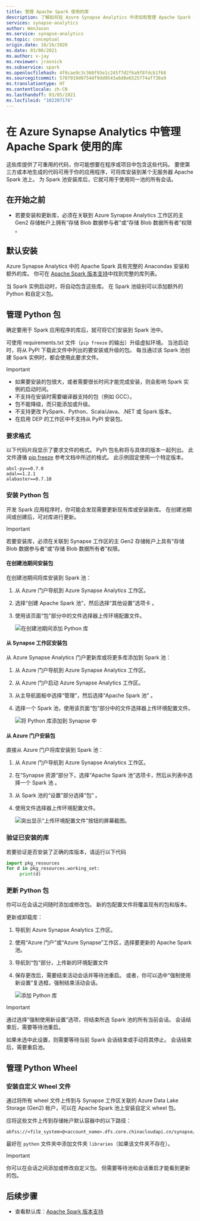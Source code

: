 ```yaml
---
title: 管理 Apache Spark 使用的库
description: 了解如何在 Azure Synapse Analytics 中添加和管理 Apache Spark 使用的库。
services: synapse-analytics
author: WenJason
ms.service: synapse-analytics
ms.topic: conceptual
origin.date: 10/16/2020
ms.date: 03/08/2021
ms.author: v-jay
ms.reviewer: jrasnick
ms.subservice: spark
ms.openlocfilehash: 4f0cae9c3c360f93e1c245f7d2f6a9f8fdcb1f68
ms.sourcegitcommit: 5707919d0754df9dd9543a6d8e6525774af738a9
ms.translationtype: HT
ms.contentlocale: zh-CN
ms.lasthandoff: 03/05/2021
ms.locfileid: "102207176"
---
```

# <a name="manage-libraries-for-apache-spark-in-azure-synapse-analytics"></a>在 Azure Synapse Analytics 中管理 Apache Spark 使用的库

这些库提供了可重用的代码，你可能想要在程序或项目中包含这些代码。 要使第三方或本地生成的代码可用于你的应用程序，可将库安装到某个无服务器 Apache Spark 池上。 为 Spark 池安装库后，它就可用于使用同一池的所有会话。 

## <a name="before-you-begin"></a>在开始之前
- 若要安装和更新库，必须在关联到 Azure Synapse Analytics 工作区的主 Gen2 存储帐户上拥有“存储 Blob 数据参与者”或“存储 Blob 数据所有者”权限 。
  
## <a name="default-installation"></a>默认安装
Azure Synapse Analytics 中的 Apache Spark 具有完整的 Anacondas 安装和额外的库。 你可在 [Apache Spark 版本支持](apache-spark-version-support.md)中找到完整的库列表。 

当 Spark 实例启动时，将自动包含这些库。 在 Spark 池级别可以添加额外的 Python 和自定义包。


## <a name="manage-python-packages"></a>管理 Python 包
确定要用于 Spark 应用程序的库后，就可将它们安装到 Spark 池中。 

 可使用 requirements.txt 文件（`pip freeze` 的输出）升级虚拟环境。 当池启动时，将从 PyPI 下载此文件中列出的要安装或升级的包。 每当通过该 Spark 池创建 Spark 实例时，都会使用此要求文件。

> [!IMPORTANT]
> - 如果要安装的包很大，或者需要很长时间才能完成安装，则会影响 Spark 实例的启动时间。
> - 不支持在安装时需要编译器支持的包（例如 GCC）。
> - 包不能降级，而只能添加或升级。
> - 不支持更改 PySpark、Python、Scala/Java、.NET 或 Spark 版本。
> - 在启用 DEP 的工作区中不支持从 PyPI 安装包。


### <a name="requirements-format"></a>要求格式

以下代码片段显示了要求文件的格式。 PyPi 包名称将与具体的版本一起列出。 此文件遵循 [pip freeze](https://pip.pypa.io/en/stable/reference/pip_freeze/) 参考文档中所述的格式。 此示例固定使用一个特定版本。 

```
absl-py==0.7.0
adal==1.2.1
alabaster==0.7.10
```

### <a name="install-python-packages"></a>安装 Python 包
开发 Spark 应用程序时，你可能会发现需要更新现有库或安装新库。 在创建池期间或创建后，可对库进行更新。

> [!IMPORTANT]
> 若要安装库，必须在关联到 Synapse 工作区的主 Gen2 存储帐户上具有“存储 Blob 数据参与者”或“存储 Blob 数据所有者”权限。

#### <a name="install-packages-during-pool-creation"></a>在创建池期间安装包
在创建池期间将库安装到 Spark 池：
   
1. 从 Azure 门户导航到 Azure Synapse Analytics 工作区。
   
2. 选择“创建 Apache Spark 池”，然后选择“其他设置”选项卡 。 
   
3. 使用该页面“包”部分中的文件选择器上传环境配置文件。 
   
    ![在创建池期间添加 Python 库](./media/apache-spark-azure-portal-add-libraries/apache-spark-azure-portal-add-library-python.png "添加 Python 库")
 

#### <a name="install-packages-from-the-synapse-workspace"></a>从 Synapse 工作区安装包
从 Azure Synapse Analytics 门户更新库或将更多库添加到 Spark 池：

1.  从 Azure 门户导航到 Azure Synapse Analytics 工作区。
   
2.  从 Azure 门户启动 Azure Synapse Analytics 工作区。

3.  从主导航面板中选择“管理”，然后选择“Apache Spark 池” 。
   
4. 选择一个 Spark 池，使用该页面“包”部分中的文件选择器上传环境配置文件。

    ![将 Python 库添加到 Synapse 中](./media/apache-spark-azure-portal-add-libraries/apache-spark-azure-portal-update.png)
   
#### <a name="install-packages-from-the-azure-portal"></a>从 Azure 门户安装包
直接从 Azure 门户将库安装到 Spark 池：
   
 1. 从 Azure 门户导航到 Azure Synapse Analytics 工作区。
   
 2. 在“Synapse 资源”部分下，选择“Apache Spark 池”选项卡，然后从列表中选择一个 Spark 池 。
   
 3. 从 Spark 池的“设置”部分选择“包” 。 

 4. 使用文件选择器上传环境配置文件。

    ![突出显示“上传环境配置文件”按钮的屏幕截图。](./media/apache-spark-azure-portal-add-libraries/apache-spark-add-library-azure.png "添加 Python 库")

### <a name="verify-installed-libraries"></a>验证已安装的库

若要验证是否安装了正确的库版本，请运行以下代码

```python
import pkg_resources
for d in pkg_resources.working_set:
     print(d)
```
### <a name="update-python-packages"></a>更新 Python 包
你可以在会话之间随时添加或修改包。 新的包配置文件将覆盖现有的包和版本。  

更新或卸载库：
1. 导航到 Azure Synapse Analytics 工作区。 

2. 使用“Azure 门户”或“Azure Synapse”工作区，选择要更新的 Apache Spark 池。

3. 导航到“包”部分，上传新的环境配置文件
   
4. 保存更改后，需要结束活动会话并等待池重启。 或者，你可以选中“强制使用新设置”复选框，强制结束活动会话。

    ![添加 Python 库](./media/apache-spark-azure-portal-add-libraries/update-libraries.png "添加 Python 库")
   

> [!IMPORTANT]
> 通过选择“强制使用新设置”选项，将结束所选 Spark 池的所有当前会话。 会话结束后，需要等待池重启。 
>
> 如果未选中此设置，则需要等待当前 Spark 会话结束或手动将其停止。 会话结束后，需要重启池。 


## <a name="manage-a-python-wheel"></a>管理 Python Wheel

### <a name="install-a-custom-wheel-file"></a>安装自定义 Wheel 文件
通过将所有 wheel 文件上传到与 Synapse 工作区关联的 Azure Data Lake Storage (Gen2) 帐户，可以在 Apache Spark 池上安装自定义 wheel 包。 

应将这些文件上传到存储帐户默认容器中的以下路径： 

```
abfss://<file_system>@<account_name>.dfs.core.chinacloudapi.cn/synapse/workspaces/<workspace_name>/sparkpools/<pool_name>/libraries/python/
```

最好在 ```python``` 文件夹中添加文件夹 ```libraries```（如果该文件夹不存在）。

>[!IMPORTANT]
>你可以在会话之间添加或修改自定义包。 但需要等待池和会话重启才能看到更新的包。

## <a name="next-steps"></a>后续步骤
- 查看默认库：[Apache Spark 版本支持](apache-spark-version-support.md)
